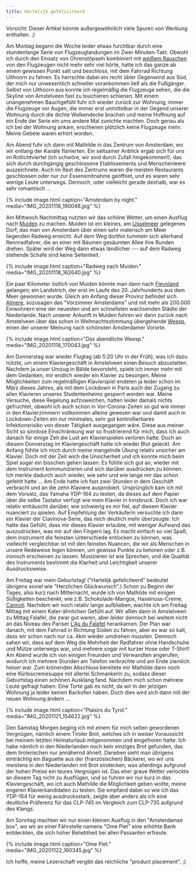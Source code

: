 ```yaml
---
title: Hartelijk gefeliciteerd
---
```


Vorsicht: Dieser Artikel könnte außergewöhnlich viele Spuren von Werbung enthalten. ;)

Am Montag begann die Woche leider etwas furchtbar
durch eine stundenlange Serie von Flugzeuglandungen im Zwei-Minuten-Takt.
Obwohl ich durch den Einsatz von Ohrenstöpseln kombiniert mit
[weißem Rauschen](https://mynoise.net/NoiseMachines/whiteNoiseGenerator.php)
von den Flugzeugen nicht mehr sehr viel hörte,
hatte ich das ganze ab einem gewissen Punkt satt und beschloss,
mit dem Fahrrad Richtung Uithoorn zu fahren.
Es herrschte dabei ein recht übler Gegenwind aus Süd,
der mich nur unwesentlich schneller vorankommen ließ als die Fußgänger.
Selbst von Uithoorn aus konnte ich regelmäßig die Flugzeuge sehen,
die die Skyline von Amstelveen fast zu touchieren schienen.
Mit einem unangenehmen Bauchgefühl fuhr ich wieder zurück zur Wohnung,
immer die Flugzeuge vor Augen,
die immer erst unmittelbar in der Gegend unserer Wohnung
durch die dichte Wolkendecke brachen und
meine Hoffnung auf ein Ende der Serie ein ums andere Mal zunichte machten.
Doch genau als ich bei der Wohnung ankam, erschienen plötzlich keine Flugzeuge mehr.
Meine Gebete waren erhört worden.

Am Abend fuhr ich dann mit Mathilde in das Zentrum von Amsterdam,
wo wir entlang der Kanäle flanierten.
Ein seltsamer Anblick ergab sich für uns im Rotlichtviertel
(ich schwöre, wir sind durch Zufall hingekommen!), das sich durch
durchgängig geschlossene Etablissements und Menschenleere auszeichnete.
Auch im Rest des Zentrums waren die meisten Restaurants geschlossen oder
nur zur Essensmitnahme geöffnet, und es waren sehr wenige Leute unterwegs.
Dennoch, oder vielleicht gerade deshalb, war es sehr romantisch ...

{% include image.html caption="Amsterdam by night." media="IMG_20201116_190048.jpg" %}

Am Mittwoch Nachmittag nutzten wir das schöne Wetter,
um einen Ausflug nach [Muiden] zu machen.
Muiden ist ein kleines, am [IJsselmeer] gelegenes Dorf,
das man von Amsterdam über einen sehr malerisch am Meer liegenden Radweg erreicht.
Auf dem Weg dorthin tummeln sich allerhand Rennradfahrer,
die an einer mit Bäumen gesäumten Allee ihre Runden drehen.
Später wird der Weg dann etwas ländlicher ---
auf dem Radweg stehende Schafe sind keine Seltenheit.

{% include image.html caption="Radweg nach Muiden." media="IMG_20201118_162640.jpg" %}

Ein paar Kilometer östlich von Muiden könnte man dann nach [Flevoland] gelangen;
ein Landstrich, der erst im Laufe des 20. Jahrhunderts aus dem Meer gewonnen wurde.
Gleich am Anfang dieser Provinz befindet sich [Almere],
sozusagen das "Vorzimmer Amsterdams" und mit mehr als 200.000 Einwohnern
eine der neuesten und am schnellsten wachsenden Städte der Niederlande.
Nach unserer Ankunft in Muiden fuhren wir dann zurück nach Amstelveen über
das schon in Weihnachtsstimmung übergehende [Weesp],
einen der unserer Meinung nach schönsten Amsterdamer Vororte.

{% include image.html caption="Das abendliche Weesp." media="IMG_20201118_170043.jpg" %}

Am Donnerstag war wieder Flugtag (ab 5:20 Uhr in der Früh), was ich dazu nützte,
um einem Klaviergeschäft in Amstelveen einen Besuch abzustatten.
Nachdem ja unser Umzug in Bälde bevorsteht,
spiele ich immer mehr mit dem Gedanken, mir endlich wieder ein Klavier zu besorgen.
Meine Möglichkeiten zum regelmäßigen Klavierspiel endeten ja leider schon
im März dieses Jahres, als mit dem Lockdown in Paris auch der Zugang
zu allen Klavieren unseres Studentenheims gesperrt worden war.
Meine Versuche, diese Regelung aufzuweichen, hatten leider damals
nichts gefruchtet, obwohl ich auch schon in Vor-Corona-Zeiten
so gut wie immer in den Klavierzimmern vollkommen alleine gewesen war
und damit auch in Lockdown-Zeiten
ein nur minimales, sehr gut kontrollierbares Infektionsrisiko
von dieser Tätigkeit ausgegangen wäre.
Diese aus meiner Sicht so sinnlose Einschränkung war so frustrierend für mich,
dass ich auch danach für einige Zeit die Lust am Klavierspielen verloren hatte.
Doch an diesem Donnerstag im Klaviergeschäft hatte ich wieder Blut geleckt.
Am Anfang fühlte ich mich durch meine mangelnde Übung relativ unsicher am Klavier.
Doch mit der Zeit wich die Unsicherheit und
ich konnte mich beim Spiel sogar ein bisschen gehen lassen.
Es fühlte sich gut an, wieder mit dem Instrument kommunizieren und sich darüber ausdrücken zu können.
Ich merkte dadurch auch wieder, wie sehr und wie lange mir das schon gefehlt hatte ...
Am Ende hatte ich fast zwei Stunden in dem Geschäft verbracht und an die zehn Klaviere ausprobiert.
Ursprünglich kam ich mit dem Vorsatz, das Yamaha YDP-164 zu testen,
da dieses auf dem Papier über die selbe Tastatur verfügt wie mein Klavier in Innsbruck.
Doch ich war relativ enttäuscht darüber, wie schwierig es mir fiel,
auf diesem Klavier nuanciert zu spielen.
Auf Empfehlung der Verkäuferin versuchte ich dann ein Klavier der Clavinova-Serie,
das mich deutlich mehr überzeugte:
Ich hatte das Gefühl, dass mir dieses Klavier erlaubte,
mit weniger Aufwand das auszudrücken, was mir auf den Fingern lag.
Es macht einfach so viel Spaß, dem Instrument die feinsten Unterschiede entlocken zu können,
was vielleicht vergleichbar ist mit den feinsten Nuancen,
die wir als Menschen in unsere Redeweise legen können,
um gewisse Punkte zu betonen oder z.B. ironisch erscheinen zu lassen.
Musizieren ist wie Sprechen, und die Qualität des Instruments bestimmt
die Klarheit und Leichtigkeit unserer Ausdrucksweise.

Am Freitag war mein Geburtstag!
("Hartelijk gefeliciteerd" bedeutet übrigens soviel wie "Herzlichen Glückwunsch".)
Schon zu Beginn der Tages, also kurz nach Mitternacht,
wurde ich von Mathilde mit einigen Süßigkeiten beschenkt, wie z.B.
Schokolade-Mangos,
Haselnuss-Creme,
[Cannoli][Cannolo].
Nachdem wir noch relativ lange aufblieben,
wachte ich am Freitag Mittag mit einem Kater-ähnlichen Gefühl auf.
Wir aßen dann in Amstelveen zu Mittag Falafel,
die zwar gut waren, aber leider dennoch bei weitem nicht an das Niveau
des Pariser [L'As du Falafel] herankamen.
Der Plan war danach, mit dem Fahrrad in Richtung Süden zu fahren,
aber es war so kalt, dass wir schon nach nur ca. 4km wieder umdrehen mussten.
Dennoch sahen wir, dass auf dem Weg
die Mehrheit der Radfahrer ohne Handschuhe und Mütze unterwegs war,
und mehrere sogar mit kurzer Hose oder T-Shirt!
Am Abend wurde ich von einigen Freunden und Verwandten angerufen,
wodurch ich mehrere Stunden am Telefon verbrachte und am Ende ziemlich heiser war.
Zum krönenden Abschluss bereitete mir Mathilde dann noch eine Kürbiscremesuppe
mit allerlei Schmankerln zu, sodass dieser Geburtstag einen schönen Ausklang fand.
Nachdem mich schon mehrere Leute gefragt haben:
Eine Torte gab es nicht, da wir in der jetzigen Wohnung ja leider keinen Backofen haben.
Doch dies wird sich dann mit der neuen Wohnung ändern ...

{% include image.html caption="Plaisirs du Tyrol." media="IMG_20201121_154622.jpg" %}

Den Samstag Morgen beging ich mit einem für mich selten gewordenen Vergnügen,
nämlich einem Tiroler Brot, welches ich in weiser Voraussicht
bei meinem letzten Heimaturlaub mitgenommen und eingefroren hatte.
Ich habe nämlich in den Niederlanden noch kein einziges Brot gefunden,
das dem tirolerischen nur annähernd ähnelt.
Daneben sieht man übrigens einträchtig ein Baguette aus der (französischen) Bäckerei,
wo wir uns meistens in den Niederlanden mit Brot eindecken,
was allerdings aufgrund der hohen Preise ein teures Vergnügen ist.
Das eher graue Wetter verlockte an diesem Tag nicht zu Ausflügen,
und so fuhren wir nur kurz in das Klaviergeschäft,
wo ich auch Mathilde die Möglichkeit geben wollte,
meine engeren Klavierkandidaten zu testen.
Sie empfand dabei so wie ich das YDP-164 für wenig ausdrucksstark,
zeigte aber anders als ich eine deutliche Präferenz
für das CLP-745 im Vergleich zum CLP-735 aufgrund des Klangs.

Am Sonntag machten wir nur einen kleinen Ausflug in den "Amsterdamse bos",
wo wir an einer Fährstelle namens "Ome Piet" eine erhöhte Bank entdeckten,
die sich hoher Beliebtheit bei allen Passanten erfreute.

{% include image.html caption="Ome Piet." media="IMG_20201122_160345.jpg" %}

Ich hoffe, meine Leserschaft vergibt das reichliche "product placement". ;)



[Muiden]: https://de.wikipedia.org/wiki/Muiden
[IJsselmeer]: https://de.wikipedia.org/wiki/IJsselmeer
[Flevoland]: https://de.wikipedia.org/wiki/Provinz_Flevoland
[Almere]: https://de.wikipedia.org/wiki/Almere
[Weesp]: https://de.wikipedia.org/wiki/Weesp
[Cannolo]: https://de.wikipedia.org/wiki/Cannolo
[L'As du Falafel]: https://en.wikipedia.org/wiki/L%27As_du_Fallafel
